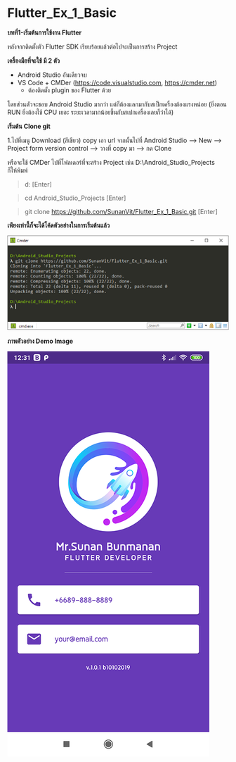 # Flutter_Ex_1_Basic
**บทที่1-เริ่มต้นการใช้งาน Flutter**

หลังจากติดตั้งตัว Flutter SDK เรียบร้อยแล้วต่อไปจะเป็นการสร้าง Project

**เครื่องมือที่จะใช้ มี 2 ตัว**
  - Android Studio อันเดียวจบ
  - VS Code + CMDer  (https://code.visualstudio.com, https://cmder.net)
    - ต้องติดตั้ง plugin ของ Flutter ด้วย
 
โดยส่วนตัวจะชอบ Android Studio มากว่า แต่ก็ต้องแลกมากับสเป็กเครื่องต้องแรงหน่อย (ยิ่งตอน RUN ยิ่งต้องใช้ CPU เยอะ ระยะเวลามากน้อยขึ้นกับสเปกเครื่องเลยก็ว่าได้)

**เริ่มต้น Clone git**

1.ไปที่เมนู Download (สีเขียว) copy เอา url จากนั้นไปที่ Android Studio --> New --> Project form version control --> วางที่ copy มา --> กด Clone

หรือจะใช้ CMDer 
ไปที่โฟลเดอร์ที่จะสร้าง Project เช่น D:\Android_Studio_Projects\
  ก็ให้พิมพ์ 
  > d: [Enter]
  
  > cd Android_Studio_Projects  [Enter]
  
  > git clone https://github.com/SunanVit/Flutter_Ex_1_Basic.git  [Enter]
  

**เพียงเท่านี้ก็จะได้โค้ดตัวอย่างในการเริ่มต้นแล้ว**

![Image of ex1](https://github.com/SunanVit/Flutter_Ex_1_Basic/blob/master/cmder.png)

**ภาพตัวอย่าง Demo Image**

![Image of ex1](https://github.com/SunanVit/Flutter_Ex_1_Basic/blob/master/demo.ex1.png)
